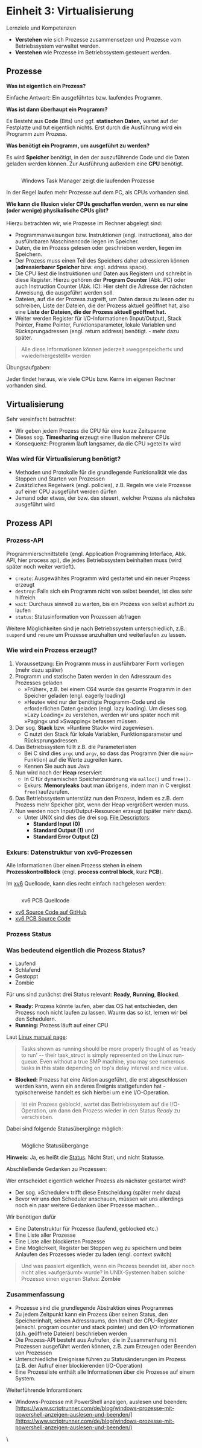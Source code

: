 # Einheit 3: Virtualisierung

Lernziele und Kompetenzen

* **Verstehen** wie sich Prozesse zusammensetzen und Prozesse vom Betriebssystem verwaltet werden.
* **Verstehen** wie Prozesse im Betriebssystem gesteuert werden.

## Prozesse

**Was ist eigentlich ein Prozess?**

Einfache Antwort: Ein ausgeführtes bzw. laufendes Programm.

**Was ist dann überhaupt ein Programm?**

Es Besteht aus **Code** (Bits) und ggf. **statischen Daten,** wartet auf der Festplatte und tut eigentlich nichts. Erst durch die Ausführung wird ein Programm zum Prozess.

**Was benötigt ein Programm, um ausgeführt zu werden?**

Es wird **Speicher** benötigt, in den der auszuführende Code und die Daten geladen werden können.  Zur Ausführung außerdem eine **CPU** benötigt.&#x20;

<figure><img src=".gitbook/assets/os.02.taskmng1.png" alt=""><figcaption><p>Windows Task Manager zeigt die laufenden Prozesse</p></figcaption></figure>

In der Regel laufen mehr Prozesse auf dem PC, als CPUs vorhanden sind.&#x20;

**Wie kann die Illusion vieler CPUs geschaffen werden, wenn es nur eine (oder wenige) physikalische CPUs gibt?**\
\
Hierzu betrachten wir, wie Prozesse im Rechner abgelegt sind:&#x20;

* Programmanweisungen bzw. Instruktionen (engl. instructions), also der ausführbaren Maschinencode liegen im Speicher.
* Daten, die im Prozess gelesen oder geschrieben werden, liegen im Speichern.
* Der Prozess muss einen Teil des Speichers daher adressieren können (**adressierbarer Speicher** bzw. engl. address space).
* Die CPU liest die Instruktionen und Daten aus Registern und schreibt in diese Register. Hierzu gehören der **Program Counter** (Abk. PC) oder auch Instruction Counter (Abk. IC): Hier steht die Adresse der nächsten Anweisung, die ausgeführt werden soll.
* Dateien, auf die der Prozess zugreift, um Daten daraus zu lesen oder zu schreiben, Liste der Dateien, die der Prozess aktuell geöffnet hat, also eine **Liste der Dateien, die der Prozess aktuell geöffnet hat.**
* Weiter werden Register für I/O-Informationen (Input/Output), Stack Pointer, Frame Pointer, Funktionsparameter, lokale Variablen und Rücksprungadressen (engl. return address) benötigt. - mehr dazu später.&#x20;

> Alle diese Informationen können jederzeit »weggespeichert« und »wiederhergestellt« werden



Übungsaufgaben:&#x20;

Jeder findet heraus, wie viele CPUs bzw. Kerne im eigenen Rechner vorhanden sind.&#x20;

## Virtualisierung

Sehr vereinfacht betrachtet:

* Wir geben jedem Prozess die CPU für eine kurze Zeitspanne
* Dieses sog. **Timesharing** erzeugt eine Illusion mehrerer CPUs
* Konsequenz: Programm läuft langsamer, da die CPU »geteilt« wird

### **Was wird für Virtualisierung benötigt?**

* Methoden und Protokolle für die grundlegende Funktionalität wie das Stoppen und Starten von Prozessen
* Zusätzliches Regelwerk (engl. policies), z.B. Regeln wie viele Prozesse auf einer CPU ausgeführt werden dürfen
* Jemand oder etwas, der bzw. das steuert, welcher Prozess als nächstes ausgeführt wird

## Prozess API&#x20;

### **Prozess-API**

Programmierschnittstelle (engl. Application Programming Interface, Abk. API, hier process api), die jedes Betriebssystem beinhalten muss (wird später noch weiter vertieft).

* `create`: Ausgewähltes Programm wird gestartet und ein neuer Prozess erzeugt
* `destroy`: Falls sich ein Programm nicht von selbst beendet, ist dies sehr hilfreich
* `wait`: Durchaus sinnvoll zu warten, bis ein Prozess von selbst aufhört zu laufen
* `status`: Statusinformation von Prozessen abfragen&#x20;

Weitere Möglichkeiten sind je nach Betriebssystem unterschiedlich, z.B.: `suspend` und `resume` um Prozesse anzuhalten und weiterlaufen zu lassen.

### **Wie wird ein Prozess erzeugt?**

1. Voraussetzung: Ein Programm muss in ausführbarer Form vorliegen (mehr dazu später)
2. Programm und statische Daten werden in den Adressraum des Prozesses geladen
   * »Früher«, z.B. bei einem C64 wurde das gesamte Programm in den Speicher geladen (engl. eagerly loading)
   * »Heute« wird nur der benötigte Programm-Code und die erforderlichen Daten geladen (engl. lazy loading).  Um dieses sog. »Lazy Loading« zu verstehen, werden wir uns später noch mit »Paging« und »Swapping« befassen müssen.
3. Der sog. **Stack** bzw. »Runtime Stack« wird zugewiesen.
   * C nutzt den Stack für lokale Variablen, Funktionsparameter und Rücksprungadressen.
4. Das Betriebssystem füllt z.B. die Parameterlisten
   * Bei C sind dies `argc` und `argv`, so dass das Programm (hier die `main`-Funktion) auf die Werte zugreifen kann.
   * Kennen Sie auch aus Java
5. Nun wird noch der **Heap** reserviert
   * In C für dynamischen Speicherzuordnung via `malloc()` und `free().`
   * Exkurs: **Memoryleaks** baut man übrigens, indem man in C vergisst `free()`aufzurufen.
6. Das Betriebssystem unterstütz nun den Prozess, indem es z.B. dem Prozess mehr Speicher gibt, wenn der Heap vergrößert werden muss.
7. Nun werden noch Input/Output-Resourcen erzeugt (später mehr dazu).
   * Unter UNIX sind dies die drei sog. [File Descriptors](https://sites.ualberta.ca/dept/chemeng/AIX-43/share/man/info/C/a\_doc\_lib/aixuser/usrosdev/std\_input\_output.htm):
     * **Standard Input (0)**
     * **Standard Output (1)** und
     * **Standard Error Output (2)**

### Exkurs: Datenstruktur von xv6-Prozessen

Alle Informationen über einen Prozess stehen in einem **Prozesskontrollblock** (engl. **process control block**, kurz **PCB**).

Im [xv6](https://en.wikipedia.org/wiki/Xv6) Quellcode, kann dies recht einfach nachgelesen werden:&#x20;

<figure><img src=".gitbook/assets/image (2).png" alt=""><figcaption><p>xv6 PCB Quellcode</p></figcaption></figure>

* [xv6 Source Code auf GitHub](https://github.com/mit-pdos/xv6-public)
* [xv6 PCB Source Code](https://github.com/mit-pdos/xv6-public/blob/master/proc.h)

### Prozess Status &#x20;

### Was bedeutend eigentlich die Prozess Status?&#x20;

* Laufend
* Schlafend
* Gestoppt
* Zombie

Für uns sind zunächst drei Status relevant: **Ready**, **Running**, **Blocked**.

* **Ready:** Prozess könnte laufen, aber das OS hat entschieden, den Prozess noch nicht laufen zu lassen. Waurm das so ist, lernen wir bei den Schedulern.&#x20;
* **Running:** Prozess läuft auf einer CPU

Laut [Linux manual page](https://man7.org/linux/man-pages/man1/top.1.html):

> Tasks shown as running should be more properly thought of as 'ready to run' -- their task\_struct is simply represented on the Linux run-queue. Even without a true SMP machine, you may see numerous tasks in this state depending on top's delay interval and nice value.

* **Blocked:** Prozess hat eine Aktion ausgeführt, die erst abgeschlossen werden kann, wenn ein anderes Ereignis stattgefunden hat - typischerweise handelt es sich hierbei um eine I/O-Operation.

> Ist ein Prozess geblockt, wartet das Betriebssystem auf die I/O-Operation, um dann den Prozess wieder in den Status _Ready_ zu verschieben.

Dabei sind folgende Statusübergänge möglich:

<figure><img src=".gitbook/assets/os.01.status.png" alt=""><figcaption><p>Mögliche Statusübergänge</p></figcaption></figure>

**Hinweis**: Ja, es heißt die [Status](https://www.dwds.de/wb/Status). Nicht Stati, und nicht Statusse.

Abschließende Gedanken zu Prozessen:

Wer entscheidet eigentlich welcher Prozess als nächster gestartet wird?

* Der sog. »Scheduler« trifft diese Entscheidung (später mehr dazu)
* Bevor wir uns den Scheduler anschauen, müssen wir uns allerdings noch ein paar weitere Gedanken über Prozesse machen…

Wir benötigen dafür

* Eine Datenstruktur für Prozesse (laufend, geblocked etc.)
* Eine Liste aller Prozesse
* Eine Liste aller blockierten Prozesse
* Eine Möglichkeit, Register bei Stoppen weg zu speichern und beim Anlaufen des Prozesses wieder zu laden (engl. context switch)

> Und was passiert eigentlich, wenn ein Prozess beendet ist, aber noch nicht alles »aufgeräumt« wurde? In UNIX-Systemen haben solche Prozesse einen eigenen Status: **Zombie**

### Zusammenfassung

* Prozesse sind die grundlegende Abstraktion eines Programmes
* Zu jedem Zeitpunkt kann ein Prozess über seinen Status, den Speicherinhalt, seinen Adressraums, den Inhalt der CPU-Register (einschl. program counter und stack pointer) und den I/O-Informationen (d.h. geöffnete Dateien) beschrieben werden
* Die Prozess-API besteht aus Aufrufen, die in Zusammenhang mit Prozessen ausgeführt werden können, z.B. zum Erzeugen oder Beenden von Prozessen
* Unterschiedliche Ereignisse führen zu Statusänderungen im Prozess (z.B. der Aufruf einer blockierenden I/O-Operation)
* Eine Prozessliste enthält alle Informationen über die Prozesse auf einem System.

Weiterführende Inforamtionen:

* Windows-Prozesse mit PowerShell anzeigen, auslesen und beenden: [https://www.scriptrunner.com/de/blog/windows-prozesse-mit-powershell-anzeigen-auslesen-und-beenden/](https://www.scriptrunner.com/de/blog/windows-prozesse-mit-powershell-anzeigen-auslesen-und-beenden/)

\
